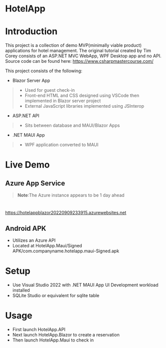 # HotelApp

# Introduction
This project is a collection of demo MVP(minimally viable product) applications for hotel management.
The original tutorial created by Tim Corey consists of an ASP.NET MVC WebApp, WPF Desktop app and no API. 
Source code can be found here: https://www.csharpmastercourse.com/

This project consists of the following:
* Blazor Server App
> * Used for guest check-in
> * Front-end HTML and CSS designed using VSCode then implemented in Blazor server project
> * External JavaScript libraries implemented using JSInterop
* ASP.NET API 
> * Sits between database and MAUI/Blazor Apps
* .NET MAUI App
> * WPF application converted to MAUI


# Live Demo
## Azure App Service
> **Note**:The Azure instance appears to be 1 day ahead
#
https://hotelappblazor20220909233915.azurewebsites.net

## Android APK
* Utilizes an Azure API
* Located at HotelApp.Maui/Signed APK/com.companyname.hotelapp.maui-Signed.apk



# Setup
* Use Visual Studio 2022 with .NET MAUI App UI Development workload installed
* SQLite Studio or equivalent for sqlite table

# Usage
* First launch HotelApp.API 
* Next launch HotelApp.Blazor to create a reservation
* Then launch HotelApp.Maui to check in


